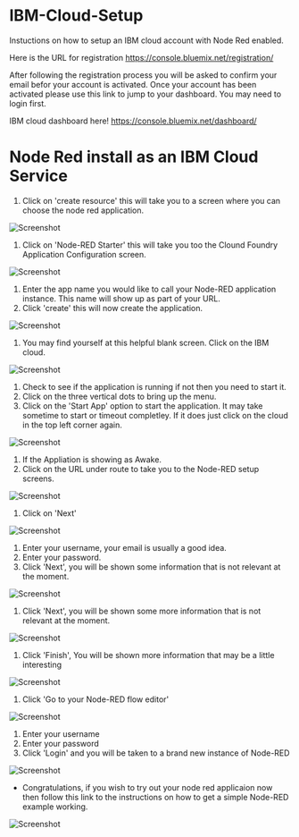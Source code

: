 # IBM-Cloud-Setup
Instuctions on how to setup an IBM cloud account with Node Red enabled.

Here is the URL for registration https://console.bluemix.net/registration/

After following the registration process you will be asked to confirm your email befor your account is activated. Once your account has been activated please use this link to jump to your dashboard. You may need to login first.

IBM cloud dashboard here! https://console.bluemix.net/dashboard/

# Node Red install as an IBM Cloud Service

1. Click on 'create resource' this will take you to a screen where you can choose the node red application.


![Screenshot](screenshots/IBM001.png)

1. Click on 'Node-RED Starter' this will take you too the Clound Foundry Application Configuration screen.


![Screenshot](screenshots/IBM002.png)

1. Enter the app name you would like to call your Node-RED application instance. This name will show up as part of your URL.
2. Click 'create' this will now create the application.


![Screenshot](screenshots/IBM003.png)

1. You may find yourself at this helpful blank screen. Click on the IBM cloud.


![Screenshot](screenshots/ibm004.png)

1. Check to see if the application is running if not then you need to start it.
2. Click on the three vertical dots to bring up the menu.
3. Click on the 'Start App' option to start the application. It may take sometime to start or timeout completley. If it does just click on the cloud in the top left corner again. 

![Screenshot](screenshots/ibm005.png)

1. If the Appliation is showing as Awake.
2. Click on the URL under route to take you to the Node-RED setup screens.


![Screenshot](screenshots/ibm006.png)

1. Click on 'Next'

![Screenshot](screenshots/ibm007.png)

1. Enter your username, your email is usually a good idea.
2. Enter your password.
3. Click 'Next', you will be shown some information that is not relevant at the moment.

![Screenshot](screenshots/ibm008.png)

1. Click 'Next', you will be shown some more information that is not relevant at the moment.

![Screenshot](screenshots/ibm009.png)

1. Click 'Finish', You will be shown more information that may be a little interesting 

![Screenshot](screenshots/ibm010.png)

1. Click 'Go to your Node-RED flow editor'

![Screenshot](screenshots/ibm011.png)

1. Enter your username
2. Enter your password
3. Click 'Login' and you will be taken to a brand new instance of Node-RED

![Screenshot](screenshots/ibm012.png)

- Congratulations, if you wish to try out your node red applicaion now then follow this link to the instructions on how to get a simple Node-RED example working. 

![Screenshot](screenshots/ibm013.png)
